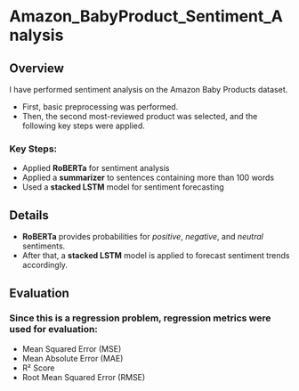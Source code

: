 # Amazon_BabyProduct_Sentiment_Analysis

## Overview

I have performed sentiment analysis on the Amazon Baby Products dataset.

- First, basic preprocessing was performed.  
- Then, the second most-reviewed product was selected, and the following key steps were applied.

### Key Steps:

- Applied **RoBERTa** for sentiment analysis  
- Applied a **summarizer** to sentences containing more than 100 words  
- Used a **stacked LSTM** model for sentiment forecasting  

## Details

- **RoBERTa** provides probabilities for *positive*, *negative*, and *neutral* sentiments.  
- After that, a **stacked LSTM** model is applied to forecast sentiment trends accordingly.

## Evaluation

### Since this is a regression problem, regression metrics were used for evaluation:

- Mean Squared Error (MSE)  
- Mean Absolute Error (MAE)  
- R² Score  
- Root Mean Squared Error (RMSE)

